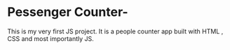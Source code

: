 # Pessenger Counter-
This is my very first JS project. It is a people counter app built with HTML , CSS and most importantly JS.

